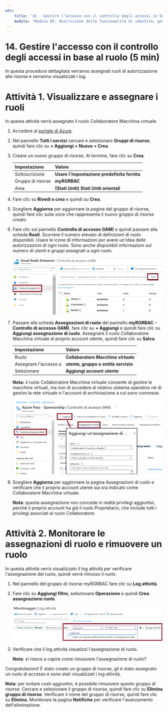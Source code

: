 ```yaml
---
wts:
    title: '14 - Gestire l’accesso con il controllo degli accessi in base al ruolo (5 min)'
    module: 'Modulo 05: Descrizione delle funzionalità di identità, governance, privacy e conformità'
---
```

# 14. Gestire l'accesso con il controllo degli accessi in base al ruolo (5 min)

In questa procedura dettagliata verranno assegnati ruoli di autorizzazione alle risorse e verranno visualizzati i log.

# Attività 1. Visualizzare e assegnare i ruoli

In questa attività verrà assegnato il ruolo Collaboratore Macchina virtuale. 

1. Accedere al [portale di Azure](https://portal.azure.com).

2. Nel pannello **Tutti i servizi** cercare e selezionare **Gruppi di risorse**, quindi fare clic su **+ Aggiungi + Nuovo + Crea**.

3. Creare un nuovo gruppo di risorse. Al termine, fare clic su **Crea**. 

    | Impostazione | Valore |
    | -- | -- |
    | Sottoscrizione | **Usare l'impostazione predefinita fornita** |
    | Gruppo di risorse | **myRGRBAC** |
    | Area | **(Stati Uniti) Stati Uniti orientali** |
   

4. Fare clic su **Rivedi e crea** e quindi su **Crea**.

5. Scegliere **Aggiorna** per aggiornare la pagina del gruppo di risorse, quindi fare clic sulla voce che rappresenta il nuovo gruppo di risorse creato.

6. Fare clic sul pannello **Controllo di accesso (IAM)** e quindi passare alla scheda **Ruoli**. Scorrere il numero elevato di definizioni di ruolo disponibili. Usare le icone di informazioni per avere un'idea delle autorizzazioni di ogni ruolo. Sono anche disponibili informazioni sul numero di utenti e gruppi assegnati a ogni ruolo.

    ![Screenshot del pannello Ruoli di IAM. Sono visualizzati i ruoli Proprietario, Collaboratore e Lettore.](../images/1501.png)

7. Passare alla scheda **Assegnazioni di ruolo** del pannello **myRGRBAC - Controllo di accesso (IAM)**, fare clic su **+ Aggiungi** e quindi fare clic su **Aggiungi assegnazione di ruolo**. Assegnare il ruolo Collaboratore Macchina virtuale al proprio account utente, quindi fare clic su **Salva**. 

    | Impostazione | Valore |
    | -- | -- |
    | Ruolo | **Collaboratore Macchina virtuale** |
    | Assegnare l'accesso a | **utente, gruppo o entità servizio** |
    | Selezionare | **Aggiungi account utente** |
 

    **Nota:** il ruolo Collaboratore Macchina virtuale consente di gestire le macchine virtuali, ma non di accedere al relativo sistema operativo né di gestire la rete virtuale e l'account di archiviazione a cui sono connesse.

    ![Screenshot della pagina Aggiungi assegnazione di ruolo compilata con le informazioni necessarie.](../images/1502.png)

8. Scegliere **Aggiorna** per aggiornare la pagina Assegnazioni di ruolo e verificare che il proprio account utente sia ora indicato come Collaboratore Macchina virtuale. 

    **Nota**: questa assegnazione non concede in realtà privilegi aggiuntivi, perché il proprio account ha già il ruolo Proprietario, che include tutti i privilegi associati al ruolo Collaboratore.

# Attività 2. Monitorare le assegnazioni di ruolo e rimuovere un ruolo

In questa attività verrà visualizzato il log attività per verificare l'assegnazione del ruolo, quindi verrà rimosso il ruolo. 

1. Nel pannello del gruppo di risorse myRGRBAC fare clic su **Log attività**.

2. Fare clic su **Aggiungi filtro**, selezionare **Operazione** e quindi **Crea assegnazione ruolo**.

    ![Screenshot della pagina Log attività con il filtro configurato.](../images/1503.png)

3. Verificare che il log attività visualizzi l'assegnazione di ruolo. 

    **Nota**: si riesce a capire come rimuovere l'assegnazione di ruolo?

Congratulazioni! È stato creato un gruppo di risorse, gli è stato assegnato un ruolo di accesso e sono stati visualizzati i log attività. 

**Nota**: per evitare costi aggiuntivi, è possibile rimuovere questo gruppo di risorse. Cercare e selezionare il gruppo di risorse, quindi fare clic su **Elimina gruppo di risorse**. Verificare il nome del gruppo di risorse, quindi fare clic su **Elimina**. Monitorare la pagina **Notifiche** per verificare l'avanzamento dell'eliminazione.

